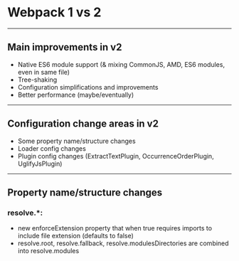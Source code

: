 # Webpack 1 vs 2

---

## Main improvements in v2

- Native ES6 module support (& mixing CommonJS, AMD, ES6 modules, even in same file)
- Tree-shaking
- Configuration simplifications and improvements
- Better performance (maybe/eventually)

----

## Configuration change areas in v2

- Some property name/structure changes
- Loader config changes
- Plugin config changes (ExtractTextPlugin, OccurrenceOrderPlugin, UglifyJsPlugin)

---

## Property name/structure changes

### resolve.*:  
- new enforceExtension property that when true requires imports to include file extension (defaults to false)
- resolve.root, resolve.fallback, resolve.modulesDirectories are combined into resolve.modules

